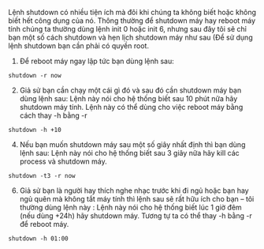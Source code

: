 Lệnh shutdown có nhiều tiện ích mà đôi khi chúng ta không biết hoặc không biết hết công dụng của nó. Thông thường để shutdown máy hay reboot máy tính chúng ta thường dùng lệnh init 0 hoặc init 6, nhưng sau đây tôi sẽ chỉ bạn một số cách shutdown và hẹn lịch shutdown máy như sau (Để sử dụng lệnh shutdown bạn cần phải có quyền root.

1. Để reboot máy ngay lập tức bạn dùng lệnh sau:

`shutdown -r now`

2. Giả sử bạn cần chạy một cái gì đó và sau đó cần shutdown máy bạn dùng lệnh sau:
Lệnh này nói cho hệ thống biết sau 10 phút nữa hãy shutdown máy tính.
Lệnh này có thể dùng cho việc reboot máy bằng cách thay -h bằng -r

`shutdown -h +10`

4. Nếu bạn muốn shutdown máy sau một số giây nhất định thì bạn dùng lệnh sau:
Lệnh này nói cho hệ thống biết sau 3 giây nữa hãy kill các process và shutdown máy.

`shutdown -t3 -r now`

6. Giả sử bạn là người hay thích nghe nhạc trước khi đi ngủ hoặc bạn hay ngủ quên mà không tắt máy tính thì lệnh sau sẽ rất hữu ích cho bạn – tôi thường dùng lệnh này :
Lệnh này nói cho hệ thống biết lúc 1 giờ đêm (nếu dùng +24h) hãy shutdown máy.
Tương tự ta có thể thay -h bằng -r để reboot máy.

`shutdown -h 01:00`
